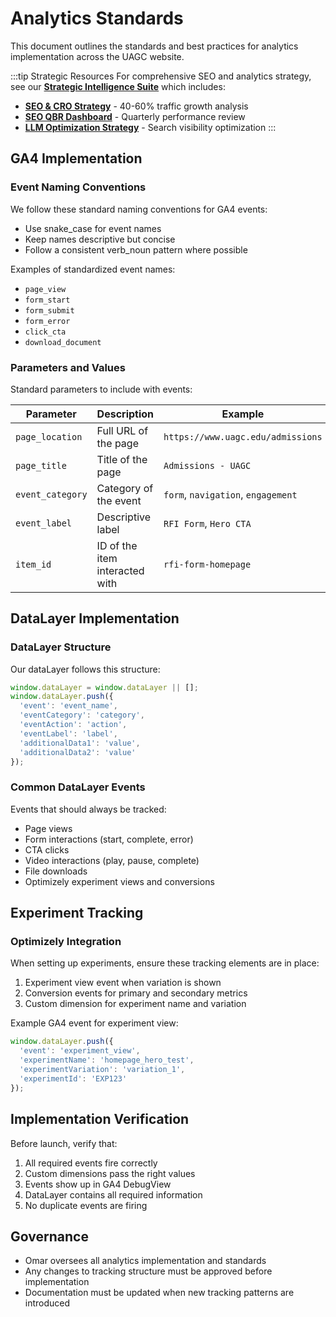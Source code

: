 # Analytics Standards

This document outlines the standards and best practices for analytics implementation across the UAGC website.

:::tip Strategic Resources
For comprehensive SEO and analytics strategy, see our **[Strategic Intelligence Suite](https://omac049.github.io/UAGC-Strategic-Intelligence/)** which includes:
- **[SEO & CRO Strategy](https://omac049.github.io/UAGC-Strategic-Intelligence/seo-cro-audit-uagc.html)** - 40-60% traffic growth analysis
- **[SEO QBR Dashboard](https://omac049.github.io/uagc_seo_cro_qbr/)** - Quarterly performance review
- **[LLM Optimization Strategy](https://omac049.github.io/uagc-seo-llm-optimization/)** - Search visibility optimization
:::

## GA4 Implementation

### Event Naming Conventions

We follow these standard naming conventions for GA4 events:

- Use snake_case for event names
- Keep names descriptive but concise
- Follow a consistent verb_noun pattern where possible

Examples of standardized event names:
- `page_view`
- `form_start`
- `form_submit` 
- `form_error`
- `click_cta`
- `download_document`

### Parameters and Values

Standard parameters to include with events:

| Parameter | Description | Example |
|-----------|-------------|---------|
| `page_location` | Full URL of the page | `https://www.uagc.edu/admissions` |
| `page_title` | Title of the page | `Admissions - UAGC` |
| `event_category` | Category of the event | `form`, `navigation`, `engagement` |
| `event_label` | Descriptive label | `RFI Form`, `Hero CTA` |
| `item_id` | ID of the item interacted with | `rfi-form-homepage` |

## DataLayer Implementation

### DataLayer Structure

Our dataLayer follows this structure:

```javascript
window.dataLayer = window.dataLayer || [];
window.dataLayer.push({
  'event': 'event_name',
  'eventCategory': 'category',
  'eventAction': 'action',
  'eventLabel': 'label',
  'additionalData1': 'value',
  'additionalData2': 'value'
});
```

### Common DataLayer Events

Events that should always be tracked:

- Page views
- Form interactions (start, complete, error)
- CTA clicks
- Video interactions (play, pause, complete)
- File downloads
- Optimizely experiment views and conversions

## Experiment Tracking

### Optimizely Integration

When setting up experiments, ensure these tracking elements are in place:

1. Experiment view event when variation is shown
2. Conversion events for primary and secondary metrics
3. Custom dimension for experiment name and variation

Example GA4 event for experiment view:
```javascript
window.dataLayer.push({
  'event': 'experiment_view',
  'experimentName': 'homepage_hero_test',
  'experimentVariation': 'variation_1',
  'experimentId': 'EXP123'
});
```

## Implementation Verification

Before launch, verify that:

1. All required events fire correctly
2. Custom dimensions pass the right values
3. Events show up in GA4 DebugView
4. DataLayer contains all required information
5. No duplicate events are firing

## Governance

- Omar oversees all analytics implementation and standards
- Any changes to tracking structure must be approved before implementation
- Documentation must be updated when new tracking patterns are introduced 